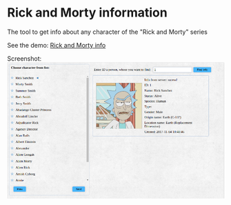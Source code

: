 # Rick and Morty information

The tool to get info about any character of the "Rick and Morty" series

See the demo: [Rick and Morty info](https://vladislav-khobot.github.io/rick-and-morty-info)

Screenshot:
![main-screen](./docs/main-screen.png)
